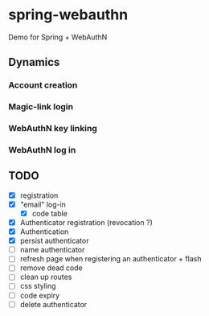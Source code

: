 # spring-webauthn

Demo for Spring + WebAuthN


## Dynamics

### Account creation

### Magic-link login

### WebAuthN key linking

### WebAuthN log in


## TODO

- [x] registration
- [x] "email" log-in
  - [x] code table
- [x] Authenticator registration (revocation ?)
- [x] Authentication
- [x] persist authenticator
- [ ] name authenticator
- [ ] refresh page when registering an authenticator + flash
- [ ] remove dead code
- [ ] clean up routes
- [ ] css styling
- [ ] code expiry
- [ ] delete authenticator
